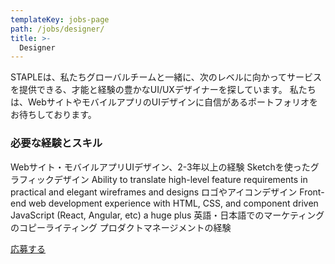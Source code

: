 ```yaml
---
templateKey: jobs-page
path: /jobs/designer/
title: >-
  Designer
---
```


STAPLEは、私たちグローバルチームと一緒に、次のレベルに向かってサービスを提供できる、才能と経験の豊かなUI/UXデザイナーを探しています。
私たちは、WebサイトやモバイルアプリのUIデザインに自信があるポートフォリオをお待ちしております。

### 必要な経験とスキル
Webサイト・モバイルアプリUIデザイン、2-3年以上の経験
Sketchを使ったグラフィックデザイン
Ability to translate high-level feature requirements in practical and elegant wireframes and designs
ロゴやアイコンデザイン
Front-end web development experience with HTML, CSS, and component driven JavaScript (React, Angular, etc) a huge plus
英語・日本語でのマーケティングのコピーライティング
プロダクトマネージメントの経験
<div class="text-center">
<a class="button is-medium is-primary is-outlined pl5 pr5" href="/contacts/">応募する</a>
</div>